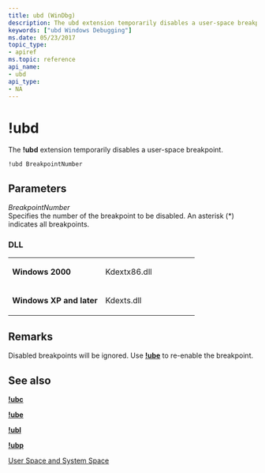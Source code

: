 ```yaml
---
title: ubd (WinDbg)
description: The ubd extension temporarily disables a user-space breakpoint.
keywords: ["ubd Windows Debugging"]
ms.date: 05/23/2017
topic_type:
- apiref
ms.topic: reference
api_name:
- ubd
api_type:
- NA
---
```


# !ubd


The **!ubd** extension temporarily disables a user-space breakpoint.

```dbgcmd
!ubd BreakpointNumber 
```

## <span id="ddk__ubd_dbg"></span><span id="DDK__UBD_DBG"></span>Parameters


<span id="_______BreakpointNumber______"></span><span id="_______breakpointnumber______"></span><span id="_______BREAKPOINTNUMBER______"></span> *BreakpointNumber*   
Specifies the number of the breakpoint to be disabled. An asterisk (\*) indicates all breakpoints.

### <span id="DLL"></span><span id="dll"></span>DLL

<table>
<colgroup>
<col width="50%" />
<col width="50%" />
</colgroup>
<tbody>
<tr class="odd">
<td align="left"><p><strong>Windows 2000</strong></p></td>
<td align="left"><p>Kdextx86.dll</p></td>
</tr>
<tr class="even">
<td align="left"><p><strong>Windows XP and later</strong></p></td>
<td align="left"><p>Kdexts.dll</p></td>
</tr>
</tbody>
</table>

 

## Remarks

Disabled breakpoints will be ignored. Use [**!ube**](-ube.md) to re-enable the breakpoint.

## <span id="see_also"></span>See also


[**!ubc**](-ubc.md)

[**!ube**](-ube.md)

[**!ubl**](-ubl.md)

[**!ubp**](-ubp.md)

[User Space and System Space](user-space-and-system-space.md)

 

 






